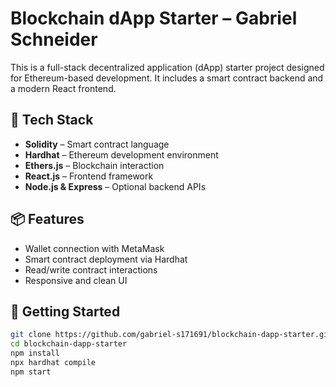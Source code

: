 # Blockchain dApp Starter – Gabriel Schneider

This is a full-stack decentralized application (dApp) starter project designed for Ethereum-based development. It includes a smart contract backend and a modern React frontend.

## 🔧 Tech Stack
- **Solidity** – Smart contract language
- **Hardhat** – Ethereum development environment
- **Ethers.js** – Blockchain interaction
- **React.js** – Frontend framework
- **Node.js & Express** – Optional backend APIs

## 📦 Features
- Wallet connection with MetaMask
- Smart contract deployment via Hardhat
- Read/write contract interactions
- Responsive and clean UI

## 🚀 Getting Started

```bash
git clone https://github.com/gabriel-s171691/blockchain-dapp-starter.git
cd blockchain-dapp-starter
npm install
npx hardhat compile
npm start
